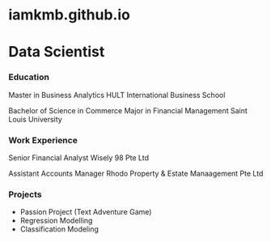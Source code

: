 # iamkmb.github.io

# Data Scientist

### Education
Master in Business Analytics
HULT International Business School

Bachelor of Science in Commerce Major in Financial Management
Saint Louis University

### Work Experience
Senior Financial Analyst
Wisely 98 Pte Ltd

Assistant Accounts Manager
Rhodo Property & Estate Manaagement Pte Ltd

### Projects
- Passion Project (Text Adventure Game) 
- Regression Modelling
- Classification Modeling
